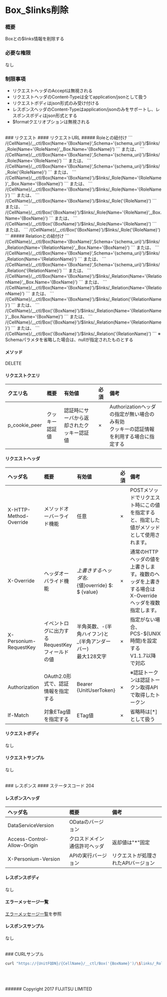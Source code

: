 # Box_$links削除
### 概要
Boxとの$links情報を削除する

### 必要な権限
なし

### 制限事項
* リクエストヘッダのAcceptは無視される
* リクエストヘッダのContent-Typeは全てapplication/jsonとして扱う
* リクエストボディはjson形式のみ受け付ける
* レスポンスヘッダのContent-Typeはapplication/jsonのみをサポートし、レスポンスボディはjson形式とする
* $formatクエリオプションは無視される

<br>
### リクエスト
#### リクエストURL
##### Roleとの紐付け
```
/{CellName}/__ctl/Box(Name='{BoxName}',Schema='{schema_uri}')/$links/_Role(Name='{RoleName}',_Box.Name='{BoxName}')
```
または、
```
/{CellName}/__ctl/Box(Name='{BoxName}',Schema='{schema_uri}')/$links/_Role(Name='{RoleName}')
```
または、
```
/{CellName}/__ctl/Box(Name='{BoxName}',Schema='{schema_uri}')/$links/_Role('{RoleName}')
```
または、
```
/{CellName}/__ctl/Box(Name='{BoxName}')/$links/_Role(Name='{RoleName}',_Box.Name='{BoxName}')
```
または、
```
/{CellName}/__ctl/Box(Name='{BoxName}')/$links/_Role(Name='{RoleName}')
```
または、
```
/{CellName}/__ctl/Box(Name='{BoxName}')/$links/_Role('{RoleName}')
```
または、
```
/{CellName}/__ctl/Box('{BoxName}')/$links/_Role(Name='{RoleName}',_Box.Name='{BoxName}')
```
または、
```
/{CellName}/__ctl/Box('{BoxName}')/$links/_Role(Name='{RoleName}')
```
または、
```
/{CellName}/__ctl/Box('{BoxName}')/$links/_Role('{RoleName}')
```
##### Relationとの紐付け
```
/{CellName}/__ctl/Box(Name='{BoxName}',Schema='{schema_uri}')/$links/_Relation(Name='{RelationName}',_Box.Name='{BoxName}')
```
または、
```
/{CellName}/__ctl/Box(Name='{BoxName}',Schema='{schema_uri}')/$links/_Relation(Name='{RelationName}')
```
または、
```
/{CellName}/__ctl/Box(Name='{BoxName}',Schema='{schema_uri}')/$links/_Relation('{RelationName}')
```
または、
```
/{CellName}/__ctl/Box(Name='{BoxName}')/$links/_Relation(Name='{RelationName}',_Box.Name='{BoxName}')
```
または、
```
/{CellName}/__ctl/Box(Name='{BoxName}')/$links/_Relation(Name='{RelationName}')
```
または、
```
/{CellName}/__ctl/Box(Name='{BoxName}')/$links/_Relation('{RelationName}')
```
または、
```
/{CellName}/__ctl/Box('{BoxName}')/$links/_Relation(Name='{RelationName}',_Box.Name='{BoxName}')
```
または、
```
/{CellName}/__ctl/Box('{BoxName}')/$links/_Relation(Name='{RelationName}')
```
または、
```
/{CellName}/__ctl/Box('{BoxName}')/$links/_Relation('{RelationName}')
```
※ Schemaパラメタを省略した場合は、nullが指定されたものとする

#### メソッド
DELETE

#### リクエストクエリ

|クエリ名<br>|概要<br>|有効値<br>|必須<br>|備考<br>|
|:--|:--|:--|:--|:--|
|p_cookie_peer<br>|クッキー認証値<br>|認証時にサーバから返却されたクッキー認証値<br>|×<br>|Authorizationヘッダの指定が無い場合のみ有効<br>クッキーの認証情報を利用する場合に指定する<br>|

#### リクエストヘッダ

|ヘッダ名<br>|概要<br>|有効値<br>|必須<br>|備考<br>|
|:--|:--|:--|:--|:--|
|X-HTTP-Method-Override<br>|メソッドオーバーライド機能<br>|任意<br>|×<br>|POSTメソッドでリクエスト時にこの値を指定すると、指定した値がメソッドとして使用されます。<br>|
|X-Override<br>|ヘッダオーバライド機能<br>|${上書きするヘッダ名}:${値}override} $: $ {value}<br>|×<br>|通常のHTTPヘッダの値を上書きします。複数のヘッダを上書きする場合はX-Overrideヘッダを複数指定します。<br>|
|X-Personium-RequestKey<br>|イベントログに出力するRequestKeyフィールドの値<br>|半角英数、-(半角ハイフン)と_(半角アンダーバー)<br>最大128文字<br>|×<br>|指定がない場合、PCS-${UNIX時間}を設定する<br>V1.1.7以降で対応<br>|
|Authorization<br>|OAuth2.0形式で、認証情報を指定する<br>|Bearer {UnitUserToken}<br>|×<br>|※認証トークンは認証トークン取得APIで取得したトークン<br>|
|If-Match<br>|対象ETag値を指定する<br>|ETag値<br>|×<br>|省略時は[*]として扱う<br>|
#### リクエストボディ
なし

#### リクエストサンプル
なし

<br>
### レスポンス
#### ステータスコード
204

#### レスポンスヘッダ

|ヘッダ名<br>|概要<br>|備考<br>|
|:--|:--|:--|
|DataServiceVersion<br>|ODataのバージョン<br>|<br>|
|Access-Control-Allow-Origin<br>|クロスドメイン通信許可ヘッダ<br>|返却値は"*"固定<br>|
|X-Personium-Version<br>|APIの実行バージョン<br>|リクエストが処理されたAPIバージョン<br>|
#### レスポンスボディ
なし

#### エラーメッセージ一覧
[エラーメッセージ一覧](200_Error_Messages.html)を参照

#### レスポンスサンプル
なし

<br>
### CURLサンプル

```sh
curl "https://{UnitFQDN}/{CellName}/__ctl/Box('{BoxName}')/\$links/_Role(Name='{RoleName}',_Box.Name='{BoxName}')" -X DELETE -i -H 'Authorization: Bearer {UnitUserToken}' -H 'Accept: application/json'
```
<br>
<br>
<br>
###### Copyright 2017    FUJITSU LIMITED
